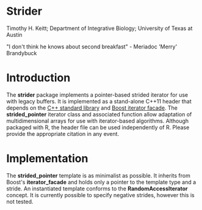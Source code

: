 Strider
================
Timothy H. Keitt; Department of Integrative Biology; University of Texas at Austin

"I don't think he knows about second breakfast" - Meriadoc 'Merry' Brandybuck

Introduction
============

The **strider** package implements a pointer-based strided iterator for use with legacy buffers. It is implemented as a stand-alone C++11 header that depends on the [C++ standard library](http://en.cppreference.com/w/) and [Boost iterator facade](http://www.boost.org/doc/libs/release/libs/iterator/). The **strided\_pointer** iterator class and associated function allow adaptation of multidimensional arrays for use with iterator-based algorithms. Although packaged with R, the header file can be used independently of R. Please provide the appropriate citation in any event.

Implementation
==============

The **strided\_pointer** template is as minimalist as possible. It inherits from Boost's **iterator\_facade** and holds only a pointer to the template type and a stride. An instantiated template conforms to the **RandomAccessIterator** concept. It is currently possible to specify negative strides, however this is not tested.
